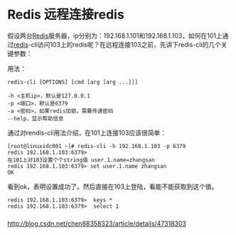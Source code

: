 # Redis 远程连接redis

假设两台[Redis](http://lib.csdn.net/base/redis)服务器，ip分别为：192.168.1.101和192.168.1.103，如何在101上通过[redis](http://lib.csdn.net/base/redis)-cli访问103上的redis呢？在远程连接103之前，先讲下redis-cli的几个关键参数：

用法：

```
redis-cli [OPTIONS] [cmd [arg [arg ...]]]

-h <主机ip>，默认是127.0.0.1
-p <端口>，默认是6379
-a <密码>，如果redis加锁，需要传递密码
--help，显示帮助信息
```

通过对rendis-cli用法介绍，在101上连接103应该很简单：

```
[root@linuxidc001 ~]# redis-cli -h 192.168.1.103 -p 6379 
redis 192.168.1.103:6379> 
在101上对103设置个个string值 user.1.name=zhangsan
redis 192.168.1.103:6379> set user.1.name zhangsan 
OK 
```

看到ok，表明设置成功了。然后直接在103上登陆，看能不能获取到这个值。

```
redis 192.168.1.103:6379>  keys *
redis 192.168.1.103:6379>  select 1
```

### 

<http://blog.csdn.net/chen88358323/article/details/47318303>